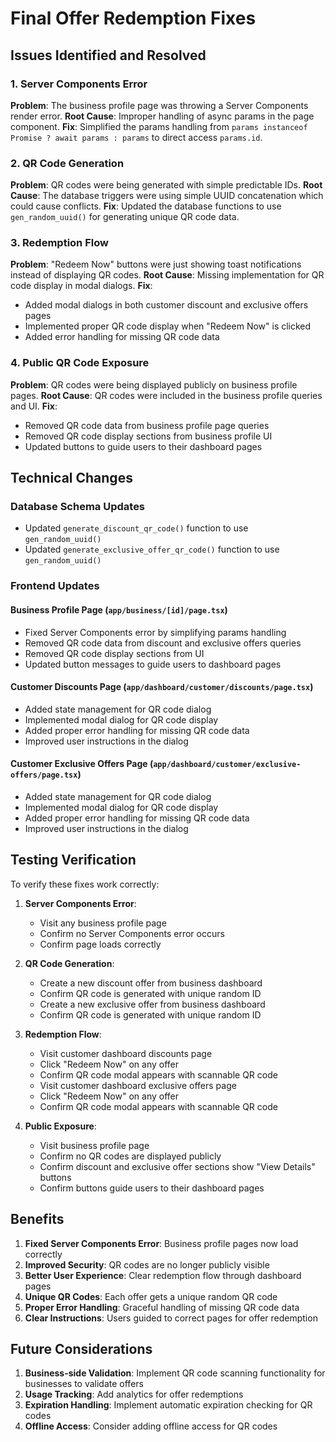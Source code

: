 # Final Offer Redemption Fixes

## Issues Identified and Resolved

### 1. Server Components Error
**Problem**: The business profile page was throwing a Server Components render error.
**Root Cause**: Improper handling of async params in the page component.
**Fix**: Simplified the params handling from `params instanceof Promise ? await params : params` to direct access `params.id`.

### 2. QR Code Generation
**Problem**: QR codes were being generated with simple predictable IDs.
**Root Cause**: The database triggers were using simple UUID concatenation which could cause conflicts.
**Fix**: Updated the database functions to use `gen_random_uuid()` for generating unique QR code data.

### 3. Redemption Flow
**Problem**: "Redeem Now" buttons were just showing toast notifications instead of displaying QR codes.
**Root Cause**: Missing implementation for QR code display in modal dialogs.
**Fix**: 
- Added modal dialogs in both customer discount and exclusive offers pages
- Implemented proper QR code display when "Redeem Now" is clicked
- Added error handling for missing QR code data

### 4. Public QR Code Exposure
**Problem**: QR codes were being displayed publicly on business profile pages.
**Root Cause**: QR codes were included in the business profile queries and UI.
**Fix**: 
- Removed QR code data from business profile page queries
- Removed QR code display sections from business profile UI
- Updated buttons to guide users to their dashboard pages

## Technical Changes

### Database Schema Updates
- Updated `generate_discount_qr_code()` function to use `gen_random_uuid()`
- Updated `generate_exclusive_offer_qr_code()` function to use `gen_random_uuid()`

### Frontend Updates

#### Business Profile Page (`app/business/[id]/page.tsx`)
- Fixed Server Components error by simplifying params handling
- Removed QR code data from discount and exclusive offers queries
- Removed QR code display sections from UI
- Updated button messages to guide users to dashboard pages

#### Customer Discounts Page (`app/dashboard/customer/discounts/page.tsx`)
- Added state management for QR code dialog
- Implemented modal dialog for QR code display
- Added proper error handling for missing QR code data
- Improved user instructions in the dialog

#### Customer Exclusive Offers Page (`app/dashboard/customer/exclusive-offers/page.tsx`)
- Added state management for QR code dialog
- Implemented modal dialog for QR code display
- Added proper error handling for missing QR code data
- Improved user instructions in the dialog

## Testing Verification

To verify these fixes work correctly:

1. **Server Components Error**: 
   - Visit any business profile page
   - Confirm no Server Components error occurs
   - Confirm page loads correctly

2. **QR Code Generation**:
   - Create a new discount offer from business dashboard
   - Confirm QR code is generated with unique random ID
   - Create a new exclusive offer from business dashboard
   - Confirm QR code is generated with unique random ID

3. **Redemption Flow**:
   - Visit customer dashboard discounts page
   - Click "Redeem Now" on any offer
   - Confirm QR code modal appears with scannable QR code
   - Visit customer dashboard exclusive offers page
   - Click "Redeem Now" on any offer
   - Confirm QR code modal appears with scannable QR code

4. **Public Exposure**:
   - Visit business profile page
   - Confirm no QR codes are displayed publicly
   - Confirm discount and exclusive offer sections show "View Details" buttons
   - Confirm buttons guide users to their dashboard pages

## Benefits

1. **Fixed Server Components Error**: Business profile pages now load correctly
2. **Improved Security**: QR codes are no longer publicly visible
3. **Better User Experience**: Clear redemption flow through dashboard pages
4. **Unique QR Codes**: Each offer gets a unique random QR code
5. **Proper Error Handling**: Graceful handling of missing QR code data
6. **Clear Instructions**: Users guided to correct pages for offer redemption

## Future Considerations

1. **Business-side Validation**: Implement QR code scanning functionality for businesses to validate offers
2. **Usage Tracking**: Add analytics for offer redemptions
3. **Expiration Handling**: Implement automatic expiration checking for QR codes
4. **Offline Access**: Consider adding offline access for QR codes